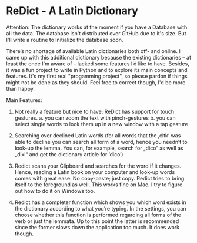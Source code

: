 # ReDict - A Latin Dictionary 

Attention: The dictionary works at the moment if you have a Database with all the data. The database isn't distributed over GitHub due to it's size. But I'll write a routine to Initialize the database soon.

There’s no shortage of available Latin dictionaries both off- and online. I came up with this additional dictionary because the existing dictionaries – at least the once I'm aware of – lacked some features I’d like to have. Besides, it was a fun project to write in Python and to explore its main concepts and features. It's my first real "progamming project", so please pardon if things might not be done as they should. Feel free to correct though, I'd be more than happy. 

Main Features:
1.	Not really a feature but nice to have: ReDict has support for touch gestures. 
  a.	you can zoom the text with pinch-gestures
  b.	you can select single words to look them up in a new window with a tap gesture
  
2.	Searching over declined Latin words (for all words that the ‚cltk‘ was able to decline you can search all form of a word, hence you needn’t to look-up the lemma. You can, for example, search for „dico“ as well as „dixi“ and get the dictionary article for ‘dico’)

3.	Redict scans your Clipboard and searches for the word if it changes. Hence, reading a Latin book on your computer and look-up words comes with great ease. No copy-paste; just copy. Redict tries to bring itself to the foreground as well. This works fine on Mac. I try to figure out how to do it on Windows too. 

4.	Redict has a completer function which shows you which word exists in the dictionary according to what you’re typing. In the settings, you can choose whether this function is performed regarding all forms of the verb or just the lemmata. Up to this point the latter is recommended since the former slows down the application too much. It does work though.

